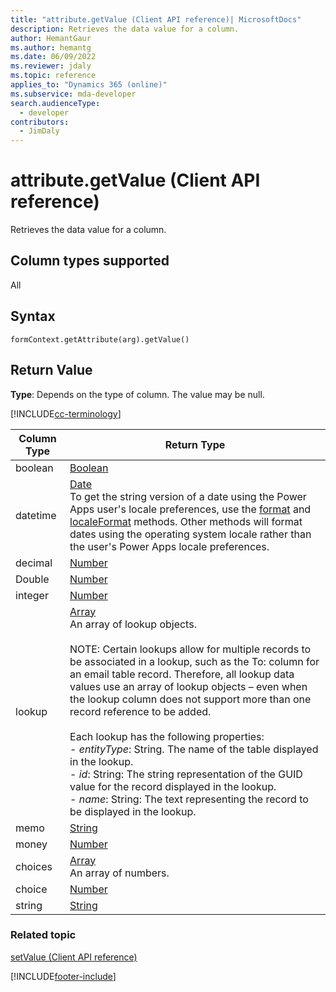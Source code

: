 ```yaml
---
title: "attribute.getValue (Client API reference)| MicrosoftDocs"
description: Retrieves the data value for a column.
author: HemantGaur
ms.author: hemantg
ms.date: 06/09/2022
ms.reviewer: jdaly
ms.topic: reference
applies_to: "Dynamics 365 (online)"
ms.subservice: mda-developer
search.audienceType: 
  - developer
contributors:
  - JimDaly
---
```

# attribute.getValue (Client API reference)

Retrieves the data value for a column.

## Column types supported

All

## Syntax

`formContext.getAttribute(arg).getValue()`

## Return Value

**Type**: Depends on the type of column. The value may be null.

[!INCLUDE[cc-terminology](../../../../data-platform/includes/cc-terminology.md)]

| Column Type | Return Type| 
|----|-----|
| boolean | [Boolean](https://developer.mozilla.org/docs/Web/JavaScript/Reference/Global_Objects/Boolean) |
| datetime| [Date](https://developer.mozilla.org/docs/Web/JavaScript/Reference/Global_Objects/Date)<br/> To get the string version of a date using the Power Apps user's locale preferences, use the [format](/previous-versions/bb384009(v=vs.140)) and [localeFormat](/previous-versions/bb383816(v=vs.140)) methods. Other methods will format dates using the operating system locale rather than the user's Power Apps locale preferences. | 
| decimal| [Number](https://developer.mozilla.org/docs/Web/JavaScript/Reference/Global_Objects/Number)| 
| Double | [Number](https://developer.mozilla.org/docs/Web/JavaScript/Reference/Global_Objects/Number)| 
| integer | [Number](https://developer.mozilla.org/docs/Web/JavaScript/Reference/Global_Objects/Number)|
| lookup | [Array](https://developer.mozilla.org/docs/Web/JavaScript/Reference/Global_Objects/Array) <br/>An array of lookup objects.<br/><br/>NOTE: Certain lookups allow for multiple records to be associated in a lookup, such as the To: column for an email table record. Therefore, all lookup data values use an array of lookup objects – even when the lookup column does not support more than one record reference to be added. <br/><br/>Each lookup has the following properties:<br/>- *entityType*: String. The name of the table displayed in the lookup.<br/>- *id*: String: The string representation of the GUID value for the record displayed in the lookup.<br/>- *name*: String: The text representing the record to be displayed in the lookup.|
| memo  | [String](https://developer.mozilla.org/docs/Web/JavaScript/Reference/Global_Objects/String)  |
| money| [Number](https://developer.mozilla.org/docs/Web/JavaScript/Reference/Global_Objects/Number)  |
|choices|[Array](https://developer.mozilla.org/docs/Web/JavaScript/Reference/Global_Objects/Array) <br/> An array of numbers.|
| choice | [Number](https://developer.mozilla.org/docs/Web/JavaScript/Reference/Global_Objects/Number)  |
| string | [String](https://developer.mozilla.org/docs/Web/JavaScript/Reference/Global_Objects/String) |


### Related topic

[setValue (Client API reference)](setValue.md)


[!INCLUDE[footer-include](../../../../../includes/footer-banner.md)]
